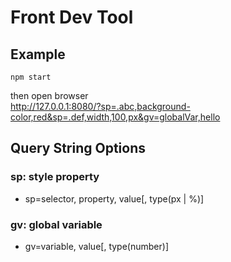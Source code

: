 # Front Dev Tool

## Example
```shell
npm start
```
then open browser   
http://127.0.0.1:8080/?sp=.abc,background-color,red&sp=.def,width,100,px&gv=globalVar,hello

## Query String Options
### sp: style property
* sp=selector, property, value[, type(px | %)] 

### gv: global variable
* gv=variable, value[, type(number)]
